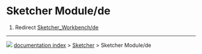 # Sketcher Module/de
1.  Redirect [Sketcher\_Workbench/de](Sketcher_Workbench/de.md)



---
![](images/Right_arrow.png) [documentation index](../README.md) > [Sketcher](Sketcher_Workbench.md) > Sketcher Module/de
